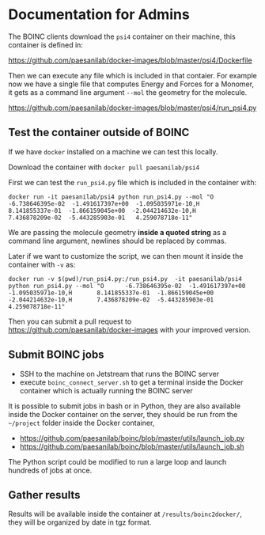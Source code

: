 # Documentation for Admins

The BOINC clients download the `psi4` container on their machine, this container is defined in:

https://github.com/paesanilab/docker-images/blob/master/psi4/Dockerfile

Then we can execute any file which is included in that contaier.
For example now we have a single file that computes Energy and Forces for a Monomer, it gets as a command line argument `--mol` the geometry for the molecule.

https://github.com/paesanilab/docker-images/blob/master/psi4/run_psi4.py

## Test the container outside of BOINC

If we have `docker` installed on a machine we can test this locally.

Download the container with `docker pull paesanilab/psi4`

First we can test the `run_psi4.py` file which is included in the container with:

    docker run -it paesanilab/psi4 python run_psi4.py --mol "O      -6.738646395e-02  -1.491617397e+00  -1.095035971e-10,H       8.141855337e-01  -1.866159045e+00  -2.044214632e-10,H       7.436878209e-02  -5.443285903e-01   4.259078718e-11"
    
We are passing the molecule geometry **inside a quoted string** as a command line argument, newlines should be replaced by commas.

Later if we want to customize the script, we can then mount it inside the container with `-v` as:

    docker run -v $(pwd)/run_psi4.py:/run_psi4.py  -it paesanilab/psi4 python run_psi4.py --mol "O      -6.738646395e-02  -1.491617397e+00  -1.095035971e-10,H       8.141855337e-01  -1.866159045e+00  -2.044214632e-10,H       7.436878209e-02  -5.443285903e-01   4.259078718e-11"
    
Then you can submit a pull request to https://github.com/paesanilab/docker-images with your improved version.

## Submit BOINC jobs

* SSH to the machine on Jetstream that runs the BOINC server
* execute `boinc_connect_server.sh` to get a terminal inside the Docker container which is actually running the BOINC server

It is possible to submit jobs in bash or in Python, they are also available inside the Docker container on the server,
they should be run from the `~/project` folder inside the Docker container,

* https://github.com/paesanilab/boinc/blob/master/utils/launch_job.py
* https://github.com/paesanilab/boinc/blob/master/utils/launch_job.sh

The Python script could be modified to run a large loop and launch hundreds of jobs at once.

## Gather results

Results will be available inside the container at `/results/boinc2docker/`, they will be organized by date in tgz format.



